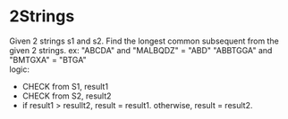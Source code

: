 # 2Strings
Given 2 strings s1 and s2. 
Find the longest common subsequent from the given 2 strings. 
ex: 
"ABCDA" and "MALBQDZ" = "ABD" 
"ABBTGGA" and "BMTGXA" = "BTGA"   
logic: 
- CHECK from S1, result1 
- CHECK from S2, result2 
- if result1 > resullt2, result = result1. otherwise, result = result2.
